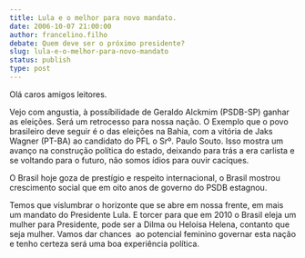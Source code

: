 ```yaml
---
title: Lula e o melhor para novo mandato.
date: 2006-10-07 21:00:00
author: francelino.filho
debate: Quem deve ser o próximo presidente?
slug: lula-e-o-melhor-para-novo-mandato
status: publish 
type: post
---
```


Olá caros amigos leitores.


Vejo com angustia, à possíbilidade de Geraldo Alckmim (PSDB-SP) ganhar as eleições. Será um retrocesso para nossa nação. O Exemplo que o povo brasileiro deve seguir é o das eleições na Bahia, com a vitória de Jaks Wagner (PT-BA) ao candidato do PFL o Srº. Paulo Souto. Isso mostra um avanço na construção política do estado, deixando para trás a era carlista e se voltando para o futuro, não somos ídios para ouvir cacíques.


O Brasil hoje goza de prestígio e respeito internacional, o Brasil mostrou crescimento social que em oito anos de governo do PSDB estagnou.


Temos que vislumbrar o horizonte que se abre em nossa frente, em mais um mandato do Presidente Lula. E torcer para que em 2010 o Brasil eleja um mulher para Presidente, pode ser a Dilma ou Heloísa Helena, contanto que seja mulher. Vamos dar chances  ao potencial feminino governar esta nação e tenho certeza será uma boa experiência política.


